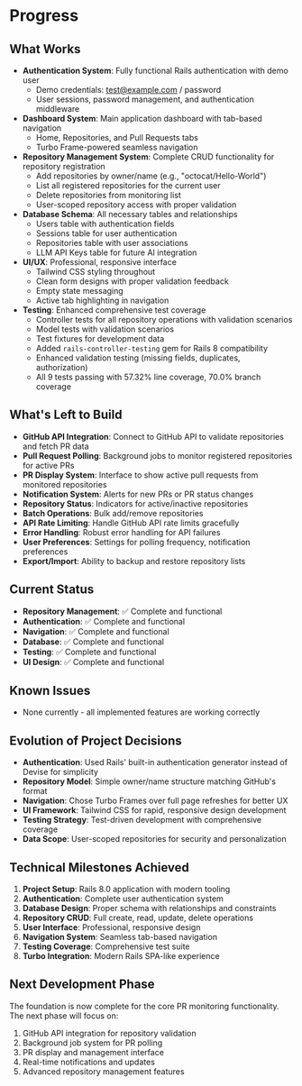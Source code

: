 # Progress

## What Works

- **Authentication System**: Fully functional Rails authentication with demo user
  - Demo credentials: <test@example.com> / password
  - User sessions, password management, and authentication middleware
- **Dashboard System**: Main application dashboard with tab-based navigation
  - Home, Repositories, and Pull Requests tabs
  - Turbo Frame-powered seamless navigation
- **Repository Management System**: Complete CRUD functionality for repository registration
  - Add repositories by owner/name (e.g., "octocat/Hello-World")
  - List all registered repositories for the current user
  - Delete repositories from monitoring list
  - User-scoped repository access with proper validation
- **Database Schema**: All necessary tables and relationships
  - Users table with authentication fields
  - Sessions table for user authentication
  - Repositories table with user associations
  - LLM API Keys table for future AI integration
- **UI/UX**: Professional, responsive interface
  - Tailwind CSS styling throughout
  - Clean form designs with proper validation feedback
  - Empty state messaging
  - Active tab highlighting in navigation
- **Testing**: Enhanced comprehensive test coverage
  - Controller tests for all repository operations with validation scenarios
  - Model tests with validation scenarios
  - Test fixtures for development data
  - Added `rails-controller-testing` gem for Rails 8 compatibility
  - Enhanced validation testing (missing fields, duplicates, authorization)
  - All 9 tests passing with 57.32% line coverage, 70.0% branch coverage

## What's Left to Build

- **GitHub API Integration**: Connect to GitHub API to validate repositories and fetch PR data
- **Pull Request Polling**: Background jobs to monitor registered repositories for active PRs
- **PR Display System**: Interface to show active pull requests from monitored repositories
- **Notification System**: Alerts for new PRs or PR status changes
- **Repository Status**: Indicators for active/inactive repositories
- **Batch Operations**: Bulk add/remove repositories
- **API Rate Limiting**: Handle GitHub API rate limits gracefully
- **Error Handling**: Robust error handling for API failures
- **User Preferences**: Settings for polling frequency, notification preferences
- **Export/Import**: Ability to backup and restore repository lists

## Current Status

- **Repository Management**: ✅ Complete and functional
- **Authentication**: ✅ Complete and functional
- **Navigation**: ✅ Complete and functional
- **Database**: ✅ Complete and functional
- **Testing**: ✅ Complete and functional
- **UI Design**: ✅ Complete and functional

## Known Issues

- None currently - all implemented features are working correctly

## Evolution of Project Decisions

- **Authentication**: Used Rails' built-in authentication generator instead of Devise for simplicity
- **Repository Model**: Simple owner/name structure matching GitHub's format
- **Navigation**: Chose Turbo Frames over full page refreshes for better UX
- **UI Framework**: Tailwind CSS for rapid, responsive design development
- **Testing Strategy**: Test-driven development with comprehensive coverage
- **Data Scope**: User-scoped repositories for security and personalization

## Technical Milestones Achieved

1. **Project Setup**: Rails 8.0 application with modern tooling
2. **Authentication**: Complete user authentication system
3. **Database Design**: Proper schema with relationships and constraints
4. **Repository CRUD**: Full create, read, update, delete operations
5. **User Interface**: Professional, responsive design
6. **Navigation System**: Seamless tab-based navigation
7. **Testing Coverage**: Comprehensive test suite
8. **Turbo Integration**: Modern Rails SPA-like experience

## Next Development Phase

The foundation is now complete for the core PR monitoring functionality. The next phase will focus on:

1. GitHub API integration for repository validation
2. Background job system for PR polling
3. PR display and management interface
4. Real-time notifications and updates
5. Advanced repository management features
